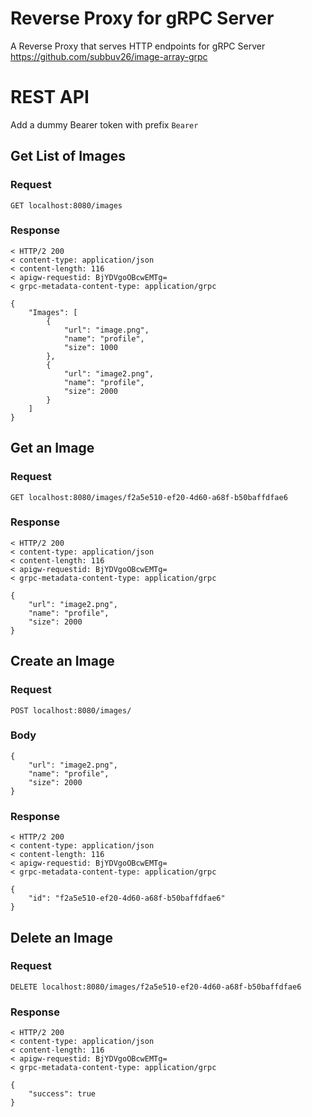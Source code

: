 # Reverse Proxy for gRPC Server

A Reverse Proxy that serves HTTP endpoints for gRPC Server https://github.com/subbuv26/image-array-grpc

# REST API

Add a dummy Bearer token with prefix `Bearer`

## Get List of Images

### Request
    GET localhost:8080/images

### Response
    < HTTP/2 200
    < content-type: application/json
    < content-length: 116
    < apigw-requestid: BjYDVgoOBcwEMTg=
    < grpc-metadata-content-type: application/grpc

    {
        "Images": [
            {
                "url": "image.png",
                "name": "profile",
                "size": 1000
            },
            {
                "url": "image2.png",
                "name": "profile",
                "size": 2000
            }
        ]
    }

## Get an Image
### Request
    GET localhost:8080/images/f2a5e510-ef20-4d60-a68f-b50baffdfae6
### Response
    < HTTP/2 200
    < content-type: application/json
    < content-length: 116
    < apigw-requestid: BjYDVgoOBcwEMTg=
    < grpc-metadata-content-type: application/grpc

    {
        "url": "image2.png",
        "name": "profile",
        "size": 2000
    }

## Create an Image
### Request
    POST localhost:8080/images/
### Body
    {
        "url": "image2.png",
        "name": "profile",
        "size": 2000
    }
### Response
    < HTTP/2 200
    < content-type: application/json
    < content-length: 116
    < apigw-requestid: BjYDVgoOBcwEMTg=
    < grpc-metadata-content-type: application/grpc

    {
        "id": "f2a5e510-ef20-4d60-a68f-b50baffdfae6"
    }

## Delete an Image
### Request
    DELETE localhost:8080/images/f2a5e510-ef20-4d60-a68f-b50baffdfae6
### Response
    < HTTP/2 200
    < content-type: application/json
    < content-length: 116
    < apigw-requestid: BjYDVgoOBcwEMTg=
    < grpc-metadata-content-type: application/grpc

    {
        "success": true
    }
